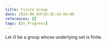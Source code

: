 ```yaml
---
title: Finite Group
date: 2024-06-03T16:36:14-04:00
references: []
tags: [In_Progress]
---
```


Let $G$ be a group whose underlying set is finite.

# 


